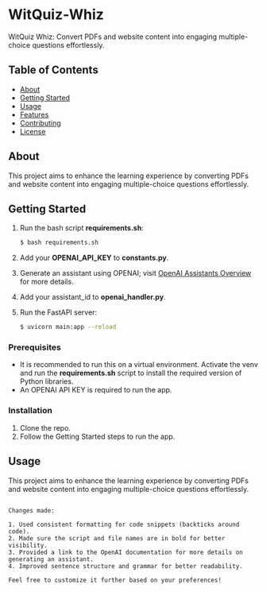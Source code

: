 
# WitQuiz-Whiz

WitQuiz Whiz: Convert PDFs and website content into engaging multiple-choice questions effortlessly.

## Table of Contents

- [About](#about)
- [Getting Started](#getting-started)
- [Usage](#usage)
- [Features](#features)
- [Contributing](#contributing)
- [License](#license)

## About

This project aims to enhance the learning experience by converting PDFs and website content into engaging multiple-choice questions effortlessly.

## Getting Started

1. Run the bash script **requirements.sh**:
   ```bash
   $ bash requirements.sh
   ```

2. Add your **OPENAI_API_KEY** to **constants.py**.

3. Generate an assistant using OPENAI; visit [OpenAI Assistants Overview](https://platform.openai.com/docs/assistants/overview) for more details.

4. Add your assistant_id to **openai_handler.py**.

5. Run the FastAPI server:
   ```bash
   $ uvicorn main:app --reload
   ```

### Prerequisites

- It is recommended to run this on a virtual environment. Activate the venv and run the **requirements.sh** script to install the required version of Python libraries.
- An OPENAI API KEY is required to run the app.

### Installation

1. Clone the repo.
2. Follow the Getting Started steps to run the app.

## Usage

This project aims to enhance the learning experience by converting PDFs and website content into engaging multiple-choice questions effortlessly.
```

Changes made:

1. Used consistent formatting for code snippets (backticks around code).
2. Made sure the script and file names are in bold for better visibility.
3. Provided a link to the OpenAI documentation for more details on generating an assistant.
4. Improved sentence structure and grammar for better readability.

Feel free to customize it further based on your preferences!
